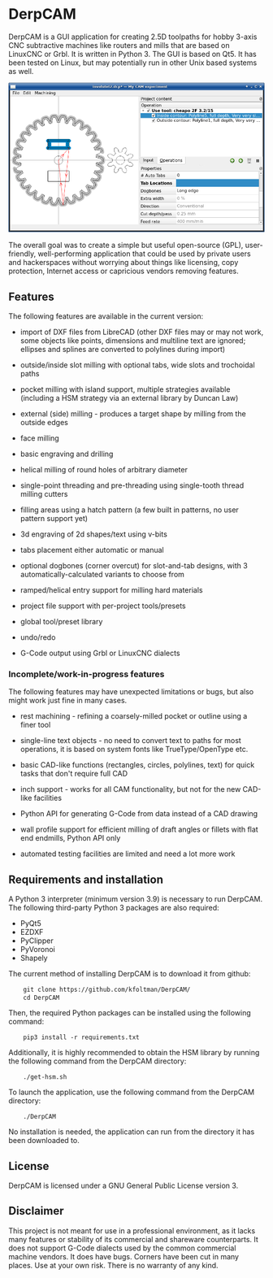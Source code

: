 # DerpCAM

DerpCAM is a GUI application for creating 2.5D toolpaths for hobby 3-axis CNC
subtractive machines like routers and mills that are based on LinuxCNC or Grbl.
It is written in Python 3. The GUI is based on Qt5. It has been tested on Linux,
but may potentially run in other Unix based systems as well.

![screenshot](img/screenshot.png)

The overall goal was to create a simple but useful open-source (GPL), user-friendly,
well-performing application that could be used by private users and hackerspaces
without worrying about things like licensing, copy protection, Internet access
or capricious vendors removing features.

## Features

The following features are available in the current version:

* import of DXF files from LibreCAD (other DXF files may or may not work,
  some objects like points, dimensions and multiline text are ignored; ellipses
  and splines are converted to polylines during import)

* outside/inside slot milling with optional tabs, wide slots and trochoidal paths

* pocket milling with island support, multiple strategies available (including a HSM strategy via an external library by Duncan Law)

* external (side) milling - produces a target shape by milling from the outside edges

* face milling

* basic engraving and drilling

* helical milling of round holes of arbitrary diameter

* single-point threading and pre-threading using single-tooth thread milling cutters

* filling areas using a hatch pattern (a few built in patterns, no user pattern support yet)

* 3d engraving of 2d shapes/text using v-bits

* tabs placement either automatic or manual

* optional dogbones (corner overcut) for slot-and-tab designs, with 3 automatically-calculated variants to choose from

* ramped/helical entry support for milling hard materials

* project file support with per-project tools/presets

* global tool/preset library

* undo/redo

* G-Code output using Grbl or LinuxCNC dialects

### Incomplete/work-in-progress features

The following features may have unexpected limitations or bugs, but also might work
just fine in many cases.

* rest machining - refining a coarsely-milled pocket or outline using a finer tool

* single-line text objects - no need to convert text to paths for most operations, it is based on system fonts like TrueType/OpenType etc.

* basic CAD-like functions (rectangles, circles, polylines, text) for quick tasks that don't require full CAD

* inch support - works for all CAM functionality, but not for the new CAD-like facilities

* Python API for generating G-Code from data instead of a CAD drawing

* wall profile support for efficient milling of draft angles or fillets with flat end endmills, Python API only

* automated testing facilities are limited and need a lot more work

## Requirements and installation

A Python 3 interpreter (minimum version 3.9) is necessary to run DerpCAM. The following third-party Python 3 packages are also required:

* PyQt5
* EZDXF
* PyClipper
* PyVoronoi
* Shapely

The current method of installing DerpCAM is to download it from github:

        git clone https://github.com/kfoltman/DerpCAM/
        cd DerpCAM

Then, the required Python packages can be installed using the following command:

        pip3 install -r requirements.txt

Additionally, it is highly recommended to obtain the HSM library by running the
following command from the DerpCAM directory:

        ./get-hsm.sh

To launch the application, use the following command from the DerpCAM directory:

        ./DerpCAM

No installation is needed, the application can run from the directory it has
been downloaded to.

## License

DerpCAM is licensed under a GNU General Public License version 3.

## Disclaimer

This project is not meant for use in a professional environment, as it lacks many
features or stability of its commercial and shareware counterparts. It does not
support G-Code dialects used by the common commercial machine vendors. It does
have bugs. Corners have been cut in many places. Use at your own risk. There
is no warranty of any kind.
